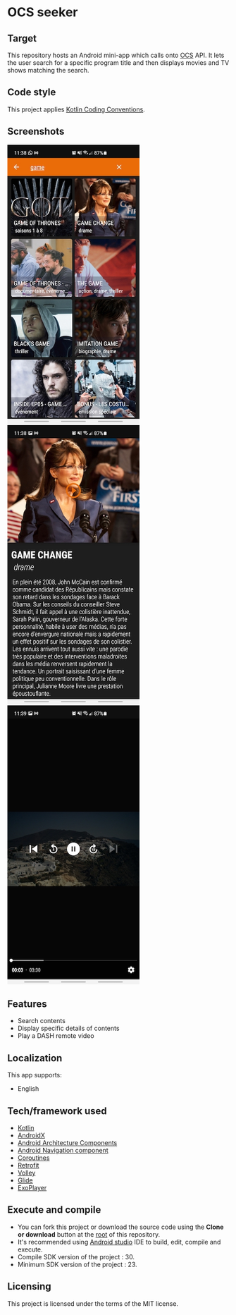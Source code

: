 # OCS seeker

## Target
This repository hosts an Android mini-app which calls onto [OCS](https://www.ocs.fr/) API.
It lets the user search for a specific program title and then displays movies and TV shows matching the search.

## Code style
This project applies [Kotlin Coding Conventions](https://kotlinlang.org/docs/reference/coding-conventions.html).

## Screenshots
![Alt text](/screenshots/OCSeeker-main.jpg?raw=true "Main view")
![Alt text](/screenshots/OCSeeker-detail.jpg?raw=true "Detail view")
![Alt text](/screenshots/OCSeeker-player.jpg?raw=true "Player view")

## Features
- Search contents
- Display specific details of contents
- Play a DASH remote video

## Localization
This app supports:
- English

## Tech/framework used
- [Kotlin](https://kotlinlang.org/)
- [AndroidX](https://developer.android.com/jetpack/androidx)
- [Android Architecture Components](https://developer.android.com/topic/libraries/architecture)
- [Android Navigation component](https://developer.android.com/guide/navigation/navigation-getting-started)
- [Coroutines](https://github.com/Kotlin/kotlinx.coroutines)
- [Retrofit](https://square.github.io/retrofit/)
- [Volley](https://github.com/google/volley)
- [Glide](https://github.com/bumptech/glide)
- [ExoPlayer](https://exoplayer.dev/)

## Execute and compile
- You can fork this project or download the source code using the **Clone or download** button at the [root](https://github.com/Azhot/RealEstateManager) of this repository.
- It's recommended using [Android studio](https://developer.android.com/studio/) IDE to build, edit, compile and execute.
- Compile SDK version of the project : 30.
- Minimum SDK version of the project : 23.

## Licensing
This project is licensed under the terms of the MIT license.